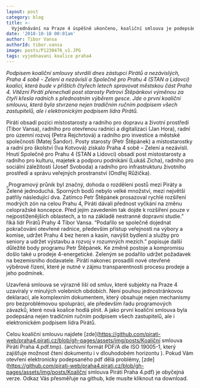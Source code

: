 ```yaml
---
layout: post
category: blog
title: >-  
  Vyjednávání na Praze 4 úspěšně ukončeno, koaliční smlouva je podepsána. 
date: '2018-10-18 00:01am'
author: Tibor Vansa
authorId: tibor.vansa
image: posts/P1230476_v1.JPG
tags: vyjednavani koalice praha4 
---
```


<i> Podpisem koaliční smlouvy stvrdili dnes zástupci Pirátů a nezávislých, Praha 4 sobě - Zelení a nezávislí a Společně pro Prahu 4 (STAN a Lidovci) koalici, která bude v příštích čtyřech letech spravovat městskou část Praha 4. Vítězní Piráti přenechali post starosty Petrovi Štěpánkovi výměnou za čtyři křesla radních s přednostním výběrem gesce. Jde o první koaliční smlouvu, která byla stvrzena nejen tradičním ručním podpisem všech zastupitelů, ale i elektronickým podpisem lídra Pirátů. 
 </i>

Piráti obsadí pozici místostarosty a radního pro dopravu a životní prostředí (Tibor Vansa), radního pro otevřenou radnici a digitalizaci (Jan Hora), radní pro územní rozvoj (Petra Rejchrtová) a radního pro investice a městské společnosti (Matej Šandor). Posty starosty (Petr Štěpánek) a místostarostky a radní pro školství (Iva Kotvová) získalo Praha 4 sobě – Zelení a nezávislí. Hnutí Společně pro Prahu 4 (STAN a Lidovci) obsadí post místostarosty a radního pro kulturu, majetek a podporu podnikání (Lukáš Zicha), radního pro sociální záležitosti (Josef Svoboda) a radního pro infrastrukturu životního prostředí a správu veřejných prostranství (Ondřej Růžička). 
 
„Programový průnik byl značný, dohoda o rozdělení postů mezi Piráty a Zelené jednoduchá. Sporných bodů nebylo velké množství, mezi největší patřily následující dva.  Zatímco Petr Štěpánek prosazoval rychlé rozšíření modrých zón na celou Prahu 4, Piráti dávali přednost vyčkání na změnu celopražské koncepce. Před jejím zavedením tak dojde k rozšíření pouze v nejpostiženějších oblastech, a to na základě nestranné dopravní studie.” říká lídr Pirátů Prahy 4 Tibor Vansa. 
“Podařilo se společně dojednat pokračování otevřené radnice, především přístup veřejnosti na výbory a komise, udržet Prahu 4 bez heren a kasin, navýšit bydlení a služby pro seniory a udržet výstavbu a rozvoj v rozumných mezích.” popisuje další důležité body programu Petr Štěpánek. 
Ke změně postoje a kompromisu došlo také u prodeje 4-energetické. Zeleným se podařilo udržet požadavek na bezemisního dodavatele. Piráti nakonec prosadili nové otevřené výběrové řízení, které je nutné v zájmu transparentnosti procesu prodeje a jeho podmínek. 

Uzavřená smlouva se výrazně liší od smluv, které subjekty na Praze 4 uzavíraly v minulých volebních obdobích. Není pouhou jednostránkovou deklarací, ale komplexním dokumentem, který obsahuje nejen mechanismy pro bezproblémovou spolupráci, ale především řadu programových závazků, které nová koalice hodlá plnit. A jako první koaliční smlouva byla podepsána nejen tradičním ručním podpisem všech zastupitelů, ale i elektronickém podpisem lídra Pirátů.
  
Celou koaliční smlouvu najdete [zde](https://github.com/pirati-web/praha4.pirati.cz/blob/gh-pages/assets/img/posts/Koaliční smlouva Piráti Praha 4.pdf.tmp).  (archivní formát PDF/A dle ISO 19005-1, který zajišťuje možnost čtení dokumentu i v dlouhodobém horizontu ). Pokud Vám otevření elektronicky podepsaného pdf dělá problémy, [zde](https://github.com/pirati-web/praha4.pirati.cz/blob/gh-pages/assets/img/posts/Koaliční smlouva Piráti Praha 4.pdf) je obyčejná verze. Odkaz Vás přesměřuje na github, kde musíte kliknout na download. 



